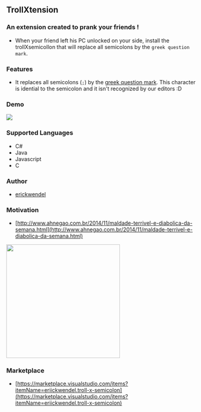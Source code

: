 ## TrollXtension

### An extension created to prank your friends !

- When your friend left his PC unlocked on your side, install the trollXsemicollon that will replace all semicolons by the `greek question mark`.
 
### Features

- It replaces all semicolons (`;`) by the [greek question mark](http://graphemica.com/%CD%BE). This character is idential to the semicolon and it isn't recognized by our editors :D


### Demo
![](https://raw.githubusercontent.com/ErickWendel/trollXtension-vscode/master/resources/esse2.gif)


### Supported Languages
- C#
- Java
- Javascript
- C

### Author
- [erickwendel](https://erickwendel.com)


### Motivation
- [http://www.ahnegao.com.br/2014/11/maldade-terrivel-e-diabolica-da-semana.html](http://www.ahnegao.com.br/2014/11/maldade-terrivel-e-diabolica-da-semana.html)
 
<img src="https://raw.githubusercontent.com/ErickWendel/trollXtension-vscode/master/resources/trollface.jpg" width="300" height="300"/>


### Marketplace
 - [https://marketplace.visualstudio.com/items?itemName=eriickwendel.troll-x-semicolon](https://marketplace.visualstudio.com/items?itemName=eriickwendel.troll-x-semicolon)
